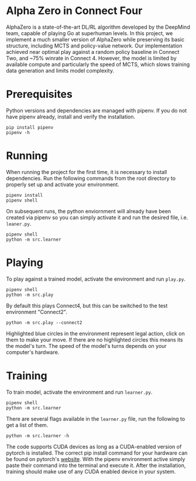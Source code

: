 # Alpha Zero in Connect Four

AlphaZero is a state-of-the-art DL/RL algorithm developed by the DeepMind team, capable of playing Go at superhuman levels. In this project, we implement a much smaller version of AlphaZero while preserving its basic structure, including MCTS and policy-value network. Our implementation achieved near optimal play against a random policy baseline in Connect Two, and ~75\% winrate in Connect 4. However, the model is limited by available compute and particularly the speed of MCTS, which slows training data generation and limits model complexity.

# Prerequisites
Python versions and dependencies are managed with pipenv. If you do not have pipenv already,
install and verify the installation.
```
pip install pipenv
pipenv -h
```

# Running
When running the project for the first time, it is necessary to install dependencies. Run the 
following commands from the root directory to properly set up and activate your environment.
```
pipenv install
pipenv shell
```
On subsequent runs, the python enviornment will already have been created via pipenv so you can simply activate it and run the desired file, i.e. `leaner.py`.
```
pipenv shell
python -m src.learner
```

# Playing

To play against a trained model, activate the environment and run `play.py`.
```
pipenv shell
python -m src.play
```
By default this plays Connect4, but this can be switched to the test environment "Connect2".
```
python -m src.play --connect2
```
Highlighted blue circles in the environment represent legal action, click on them to make your move. If there are no highlighted circles this means its the model's turn. The speed of the model's turns depends on your computer's hardware.

# Training

To train model, activate the environment and run `learner.py`.
```
pipenv shell
python -m src.learner
```
There are several flags available in the `learner.py` file, run the following to get a list of them.
```
python -m src.learner -h
```
The code supports CUDA devices as long as a CUDA-enabled version of pytorch is installed. The correct pip install command for your hardware can be found on pytorch's [website](https://pytorch.org/get-started/locally/). With the pipenv environment active simply paste their command into the terminal and execute it. After the installation, training should make use of any CUDA enabled device in your system.